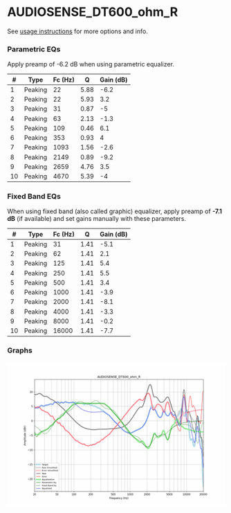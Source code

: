 # AUDIOSENSE_DT600_ohm_R
See [usage instructions](https://github.com/jaakkopasanen/AutoEq#usage) for more options and info.

### Parametric EQs
Apply preamp of -6.2 dB when using parametric equalizer.

|   # | Type    |   Fc (Hz) |    Q |   Gain (dB) |
|-----|---------|-----------|------|-------------|
|   1 | Peaking |        22 | 5.88 |        -6.2 |
|   2 | Peaking |        22 | 5.93 |         3.2 |
|   3 | Peaking |        31 | 0.87 |        -5   |
|   4 | Peaking |        63 | 2.13 |        -1.3 |
|   5 | Peaking |       109 | 0.46 |         6.1 |
|   6 | Peaking |       353 | 0.93 |         4   |
|   7 | Peaking |      1093 | 1.56 |        -2.6 |
|   8 | Peaking |      2149 | 0.89 |        -9.2 |
|   9 | Peaking |      2659 | 4.76 |         3.5 |
|  10 | Peaking |      4670 | 5.39 |        -4   |

### Fixed Band EQs
When using fixed band (also called graphic) equalizer, apply preamp of **-7.1 dB** (if available) and set gains manually with these parameters.

|   # | Type    |   Fc (Hz) |    Q |   Gain (dB) |
|-----|---------|-----------|------|-------------|
|   1 | Peaking |        31 | 1.41 |        -5.1 |
|   2 | Peaking |        62 | 1.41 |         2.1 |
|   3 | Peaking |       125 | 1.41 |         5.4 |
|   4 | Peaking |       250 | 1.41 |         5.5 |
|   5 | Peaking |       500 | 1.41 |         3.4 |
|   6 | Peaking |      1000 | 1.41 |        -3.9 |
|   7 | Peaking |      2000 | 1.41 |        -8.1 |
|   8 | Peaking |      4000 | 1.41 |        -3.3 |
|   9 | Peaking |      8000 | 1.41 |        -0.2 |
|  10 | Peaking |     16000 | 1.41 |        -7.7 |

### Graphs
![](./AUDIOSENSE_DT600_ohm_R.png)
